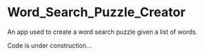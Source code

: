# Word_Search_Puzzle_Creator
An app used to create a word search puzzle given a list of words.

Code is under construction...
